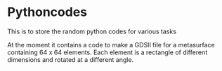 # Pythoncodes
This is to store the random python codes for various tasks

At the moment it contains a code to make a GDSII file for a metasurface containing 64 x 64 elements. Each element is a rectangle of different dimensions and rotated at a different angle.
